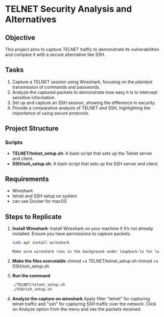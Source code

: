 # TELNET Security Analysis and Alternatives

## Objective
This project aims to capture TELNET traffic to demonstrate its vulnerabilities and compare it with a secure alternative like SSH. 

## Tasks
1. Capture a TELNET session using Wireshark, focusing on the plaintext transmission of commands and passwords.
2. Analyze the captured packets to demonstrate how easy it is to intercept sensitive information.
3. Set up and capture an SSH session, showing the difference in security.
4. Provide a comparative analysis of TELNET and SSH, highlighting the importance of using secure protocols.

## Project Structure

### Scripts

- **TELNET/telnet_setup.sh**: A bash script that sets up the Telnet server and client.
- **SSH/ssh_setup.sh**: A bash script that sets up the SSH server and client.

## Requirements
- Wireshark 
- telnet and SSH setup on system
- can use Docker for macOS

## Steps to Replicate

1. **Install Wireshark**:
   Install Wireshark on your machine if it’s not already installed. Ensure you have permissions to capture packets.

   ```bash
   sudo apt install wireshark

   Make sure wireshark runs in the background under loopback-lo for localhost connection or any other connection if used.

2. **Make the files executable**
   chmod +x TELNET/telnet_setup.sh
   chmod +x SSH/ssh_setup.sh

3. **Run the command**

    ```bash
    ./TELNET/telnet_setup.sh
    ./SSH/ssh_setup.sh

4. **Analyze the capture on wireshark**
   Apply filter "telnet" for capturing telnet traffic and "ssh" for capturing SSH traffic over the network. Click on Analyze option from the menu and see the packets received. 
   